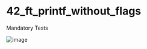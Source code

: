 # 42_ft_printf_without_flags

Mandatory Tests

![image](https://user-images.githubusercontent.com/43358672/162616492-84b58204-fa7f-4e0f-acd6-3694ebdf570e.png)
